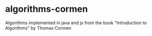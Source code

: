 # algorithms-cormen
Algorithms implemented in java and js from the book "Introduction to Algorithms" by Thomas Cormen
